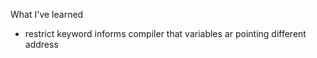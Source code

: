 What I've learned

 - restrict keyword informs compiler that variables ar pointing different address